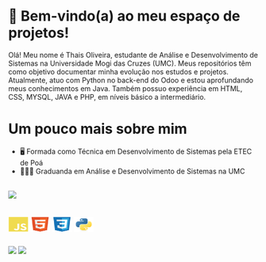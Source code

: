 # 🚀 Bem-vindo(a) ao meu espaço de projetos!
Olá! Meu nome é Thais Oliveira, estudante de Análise e Desenvolvimento de Sistemas na Universidade Mogi das Cruzes (UMC). Meus repositórios têm como objetivo documentar minha evolução nos estudos e projetos.
Atualmente, atuo com Python no back-end do Odoo e estou aprofundando meus conhecimentos em Java. Também possuo experiência em HTML, CSS, MYSQL, JAVA e PHP, em níveis básico a intermediário.
<br>
# Um pouco mais sobre mim
- 🖥️ Formada como Técnica em Desenvolvimento de Sistemas pela ETEC de Poá <br>
- 👩🏻‍💻 Graduanda em Análise e Desenvolvimento de Sistemas na UMC
<br>
<img height="170em" src="https://github-readme-stats.vercel.app/api/top-langs/?username=thaispoliveira&layout=compact&langs_count=7&theme=dracula">
<div style="display: inline_block"><br>
  <div style="display: inline_block"><br>
  <img align="center" alt="thais-Js" height="30" width="40" src="https://raw.githubusercontent.com/devicons/devicon/master/icons/javascript/javascript-plain.svg">
  <img align="center" alt="thais-HTML" height="30" width="40" src="https://raw.githubusercontent.com/devicons/devicon/master/icons/html5/html5-original.svg">
  <img align="center" alt="thais-CSS" height="30" width="40" src="https://raw.githubusercontent.com/devicons/devicon/master/icons/css3/css3-original.svg">
  <img align="center" alt="thais-Python" height="30" width="40" src="https://raw.githubusercontent.com/devicons/devicon/master/icons/python/python-original.svg">
  
</div>

##
 
<div> 
  <a href = "thaispoliveira07@gmail.com"><img src="https://img.shields.io/badge/-Gmail-%23333?style=for-the-badge&logo=gmail&logoColor=white" target="_blank"></a>
  <a href="www.linkedin.com/in/thais-oliveira-458533272" target="_blank"><img src="https://img.shields.io/badge/-LinkedIn-%230077B5?style=for-the-badge&logo=linkedin&logoColor=white" target="_blank"></a> 
  
</div>

